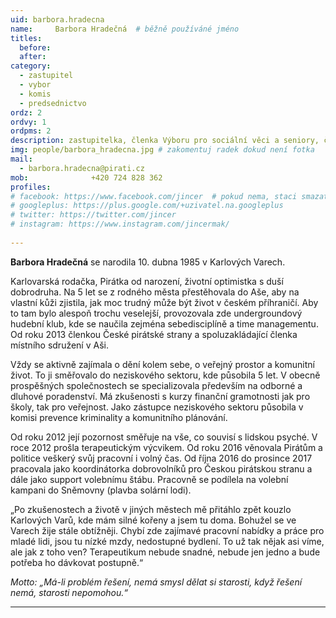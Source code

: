 ```yaml
---
uid: barbora.hradecna
name:     Barbora Hradečná 	# běžně používáné jméno
titles:
  before: 
  after:
category:
  - zastupitel
  - vybor
  - komis
  - predsednictvo
ordz: 2
ordvy: 1
ordpms: 2
description: zastupitelka, členka Výboru pro sociální věci a seniory, členka kulturní komise, 1.místopředsedkyně Pirátů Karlovy Vary
img: people/barbora_hradecna.jpg # zakomentuj radek dokud není fotka
mail:
  - barbora.hradecna@pirati.cz
mob:			  +420 724 828 362
profiles:
# facebook: https://www.facebook.com/jincer  # pokud nema, staci smazat tuto radku
# googleplus: https://plus.google.com/+uzivatel.na.googleplus
# twitter: https://twitter.com/jincer
# instagram: https://www.instagram.com/jincermak/ 
   
---
```


**Barbora Hradečná**  se narodila 10. dubna 1985 v Karlových Varech.

Karlovarská rodačka, Pirátka od narození, životní optimistka s duší dobrodruha. Na 5 let se z rodného města přestěhovala do Aše, aby na vlastní kůži zjistila, jak moc trudný může být život v českém příhraničí. Aby to tam bylo alespoň trochu veselejší, provozovala zde undergroundový hudební klub, kde se naučila zejména sebedisciplíně a time managementu. Od roku 2013 členkou České pirátské strany a spoluzakládající členka místního sdružení v Aši.

Vždy se aktivně zajímala o dění kolem sebe, o veřejný prostor a komunitní život. To ji směřovalo do neziskového sektoru, kde působila 5 let. V obecně prospěšných společnostech se specializovala především na odborné a dluhové poradenství. Má zkušenosti s kurzy finanční gramotnosti jak pro školy, tak pro veřejnost. Jako zástupce neziskového sektoru působila v komisi prevence kriminality a komunitního plánování.

Od roku 2012 její pozornost směřuje na vše, co souvisí s lidskou psyché. V roce 2012 prošla terapeutickým výcvikem. Od roku 2016 věnovala Pirátům a politice veškerý svůj pracovní i volný čas. Od října 2016 do prosince 2017 pracovala jako koordinátorka dobrovolníků pro Českou pirátskou stranu a dále jako support volebnímu štábu. Pracovně se podílela na volební kampani do Sněmovny (plavba solární lodi).

„Po zkušenostech a životě v jiných městech mě přitáhlo zpět kouzlo Karlových Varů, kde mám silné kořeny a jsem tu doma. Bohužel se ve Varech žije stále obtížněji. Chybí zde zajímavé pracovní nabídky a práce pro mladé lidi, jsou tu nízké mzdy, nedostupné bydlení. To už tak nějak asi víme, ale jak z toho ven? Terapeutikum nebude snadné, nebude jen jedno a bude potřeba ho dávkovat postupně.“

_Motto: „Má-li problém řešení, nemá smysl dělat si starosti, když řešení nemá, starosti nepomohou.“_

- - - 
